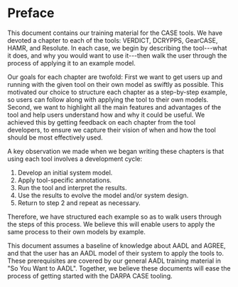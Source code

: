 Preface
=======

This document contains our training material for the CASE tools. We have devoted
a chapter to each of the tools: VERDICT, DCRYPPS, GearCASE, HAMR, and Resolute.
In each case, we begin by describing the tool---what it does, and why you would
want to use it---then walk the user through the process of applying it to an
example model.

Our goals for each chapter are twofold: First we want to get users up and
running with the given tool on their own model as swiftly as possible. This
motivated our choice to structure each chapter as a step-by-step example, so
users can follow along with applying the tool to their own models. Second,
we want to highlight all the main features and advantages of the tool and help
users understand how and why it could be useful. We achieved this by getting
feedback on each chapter from the tool developers, to ensure we capture their
vision of when and how the tool should be most effectively used.

A key observation we made when we began writing these chapters is that using
each tool involves a development cycle:

1. Develop an initial system model.
2. Apply tool-specific annotations.
3. Run the tool and interpret the results.
4. Use the results to evolve the model and/or system design.
5. Return to step 2 and repeat as necessary.

Therefore, we have structured each example so as to walk users through the steps
of this process. We believe this will enable users to apply the same process to
their own models by example.

This document assumes a baseline of knowledge about AADL and AGREE, and that the
user has an AADL model of their system to apply the tools to. These
prerequisites are covered by our general AADL training material in "So You Want
to AADL". Together, we believe these documents will ease the process of getting
started with the DARPA CASE tooling.

